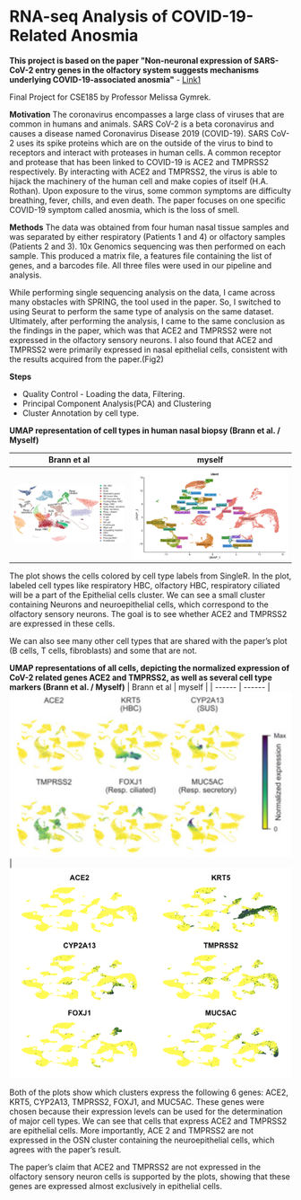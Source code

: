 
# RNA-seq Analysis of COVID-19-Related Anosmia

**This project is based on the paper "Non-neuronal expression of SARS-CoV-2 entry genes in the olfactory system suggests mechanisms underlying COVID-19-associated anosmia"** - [Link1]

Final Project for CSE185 by Professor Melissa Gymrek.

**Motivation**
The coronavirus encompasses a large class of viruses that are common in humans and animals. SARS CoV-2 is a beta coronavirus and causes a disease named Coronavirus Disease 2019 (COVID-19). SARS CoV-2 uses its spike proteins which are on the outside of the virus to bind to receptors and interact with proteases in human cells. A common receptor and protease that has been linked to COVID-19 is ACE2 and TMPRSS2 respectively. By interacting with ACE2 and TMPRSS2, the virus is able to hijack the machinery of the human cell and make copies of itself (H.A. Rothan). Upon exposure to the virus, some common symptoms are difficulty breathing, fever, chills, and even death. The paper focuses on one specific COVID-19 symptom called anosmia, which is the loss of smell.

**Methods**
The data was obtained from four human nasal tissue samples and was separated by either respiratory (Patients 1 and 4) or olfactory samples (Patients 2 and 3). 10x Genomics sequencing was then performed on each sample. This produced a matrix file, a features file containing the list of genes, and a barcodes file. All three files were used in our pipeline and analysis.

While performing single sequencing analysis on the data, I came across many obstacles with SPRING, the tool used in the paper. So, I switched to using Seurat to perform the same type of analysis on the same dataset. Ultimately, after performing the analysis, I came to the same conclusion as the findings in the paper, which was that ACE2 and TMPRSS2 were not expressed in the olfactory sensory neurons. I also found that ACE2 and TMPRSS2 were primarily expressed in nasal epithelial cells, consistent with the results acquired from the paper.(Fig2)

**Steps**
- Quality Control - Loading the data, Filtering.
- Principal Component Analysis(PCA) and Clustering
- Cluster Annotation by cell type.

**UMAP representation of cell types in human nasal biopsy (Brann et al. / Myself)**

| Brann et al | myself |
| ------ | ------ |
![](https://github.com/AmitElia/Projects/blob/main/Data%20Analysis/RNA-seq%20Analysis%20of%20COVID-19-Related%20Anosmia/plots/Screenshot%202024-12-17%20180916.png)  |  ![](https://github.com/AmitElia/Projects/blob/main/Data%20Analysis/RNA-seq%20Analysis%20of%20COVID-19-Related%20Anosmia/plots/Screenshot%202024-12-17%20182136.png)

The plot shows the cells colored by cell type labels from SingleR. In the plot, labeled cell types like respiratory HBC, olfactory HBC, respiratory ciliated will be a part of the Epithelial cells cluster. We can see a small cluster containing Neurons and neuroepithelial cells, which correspond to the olfactory sensory neurons. The goal is to see whether ACE2 and TMPRSS2 are expressed in these cells.

We can also see many other cell types that are shared with the paper’s plot (B cells, T cells, fibroblasts) and some that are not.


**UMAP representations of all cells, depicting the normalized expression of CoV-2 related genes ACE2 and TMPRSS2, as well as several cell type markers (Brann et al. / Myself)**
| Brann et al | myself |
| ------ | ------ |
![](https://github.com/AmitElia/Projects/blob/main/Data%20Analysis/RNA-seq%20Analysis%20of%20COVID-19-Related%20Anosmia/plots/Screenshot%202024-12-17%20180950.png)  |  ![](https://github.com/AmitElia/Projects/blob/main/Data%20Analysis/RNA-seq%20Analysis%20of%20COVID-19-Related%20Anosmia/plots/Screenshot%202024-12-17%20182149.png)

Both of the plots show which clusters express the following 6 genes: ACE2, KRT5, CYP2A13, TMPRSS2, FOXJ1, and MUC5AC. These genes were chosen because their expression levels can be used for the determination of major cell types. We can see that cells that express ACE2 and TMPRSS2 are epithelial cells. More importantly, ACE 2 and TMPRSS2 are not expressed in the OSN cluster containing the neuroepithelial cells, which agrees with the paper’s result.

The paper’s claim that ACE2 and TMPRSS2 are not expressed in the olfactory sensory neuron cells is supported by the plots, showing that these genes are expressed almost exclusively in epithelial cells.


[//]: # (These are reference links used in the body of this note and get stripped out when the markdown processor does its job. There is no need to format nicely because it shouldn't be seen. Thanks SO - http://stackoverflow.com/questions/4823468/store-comments-in-markdown-syntax)

   [Link1]: <https://pmc.ncbi.nlm.nih.gov/articles/PMC10715684/>
